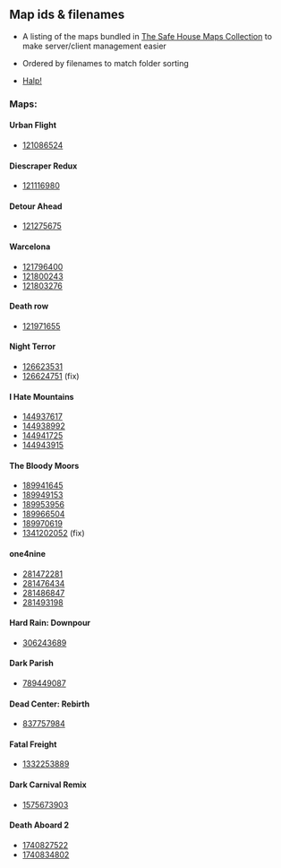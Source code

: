 ## Map ids & filenames

 * A listing of the maps bundled in [The Safe House Maps Collection](https://steamcommunity.com/sharedfiles/filedetails/?id=1924119212) to make server/client management easier

 * Ordered by filenames to match folder sorting

 * [Halp!](http://safehouse-motd.indivisible.wtf/help)


### Maps:

#### Urban Flight
 * [121086524](https://steamcommunity.com/sharedfiles/filedetails/?id=121086524)

#### Diescraper Redux
 * [121116980](https://steamcommunity.com/sharedfiles/filedetails/?id=121116980)

#### Detour Ahead
 * [121275675](https://steamcommunity.com/sharedfiles/filedetails/?id=121275675)

#### Warcelona
 * [121796400](https://steamcommunity.com/sharedfiles/filedetails/?id=121796400)
 * [121800243](https://steamcommunity.com/sharedfiles/filedetails/?id=121800243)
 * [121803276](https://steamcommunity.com/sharedfiles/filedetails/?id=121803276)

#### Death row
 * [121971655](https://steamcommunity.com/sharedfiles/filedetails/?id=121971655)

#### Night Terror
 * [126623531](https://steamcommunity.com/sharedfiles/filedetails/?id=126623531)
 * [126624751](https://steamcommunity.com/sharedfiles/filedetails/?id=126624751) (fix)

#### I Hate Mountains
 * [144937617](https://steamcommunity.com/sharedfiles/filedetails/?id=144937617)
 * [144938992](https://steamcommunity.com/sharedfiles/filedetails/?id=144938992)
 * [144941725](https://steamcommunity.com/sharedfiles/filedetails/?id=144941725)
 * [144943915](https://steamcommunity.com/sharedfiles/filedetails/?id=144943915)

#### The Bloody Moors
 * [189941645](https://steamcommunity.com/sharedfiles/filedetails/?id=189941645)
 * [189949153](https://steamcommunity.com/sharedfiles/filedetails/?id=189949153)
 * [189953956](https://steamcommunity.com/sharedfiles/filedetails/?id=189953956)
 * [189966504](https://steamcommunity.com/sharedfiles/filedetails/?id=189966504)
 * [189970619](https://steamcommunity.com/sharedfiles/filedetails/?id=189970619)
 * [1341202052](https://steamcommunity.com/sharedfiles/filedetails/?id=1341202052) (fix)

#### one4nine
 * [281472281](https://steamcommunity.com/sharedfiles/filedetails/?id=281472281)
 * [281476434](https://steamcommunity.com/sharedfiles/filedetails/?id=281476434)
 * [281486847](https://steamcommunity.com/sharedfiles/filedetails/?id=281486847)
 * [281493198](https://steamcommunity.com/sharedfiles/filedetails/?id=281493198)

#### Hard Rain: Downpour
 * [306243689](https://steamcommunity.com/sharedfiles/filedetails/?id=306243689)

#### Dark Parish
 * [789449087](https://steamcommunity.com/sharedfiles/filedetails/?id=789449087)

#### Dead Center: Rebirth
 * [837757984](https://steamcommunity.com/sharedfiles/filedetails/?id=837757984)

#### Fatal Freight
 * [1332253889](https://steamcommunity.com/sharedfiles/filedetails/?id=1332253889)

#### Dark Carnival Remix
 * [1575673903](https://steamcommunity.com/sharedfiles/filedetails/?id=1575673903)

#### Death Aboard 2
 * [1740827522](https://steamcommunity.com/sharedfiles/filedetails/?id=1740827522)
 * [1740834802](https://steamcommunity.com/sharedfiles/filedetails/?id=1740834802)

